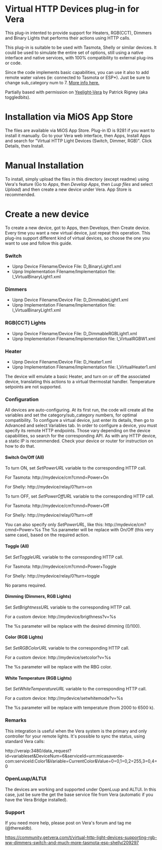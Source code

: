 # Virtual HTTP Devices plug-in for Vera
This plug-in intented to provide support for Heaters, RGB(CCT), Dimmers and Binary Lights that performs their actions using HTTP calls.

This plug-in is suitable to be used with Tasmota, Shelly or similar devices. It could be used to simulate the entire set of options, still using a native interface and native services, with 100% compatibility to external plug-ins or code.

Since the code implements basic capabilities, you can use it also to add remote water valves (ie: connected to Tasmota or ESP*). Just be sure to change sub_category num to 7. [More info here.](http://wiki.micasaverde.com/index.php/Luup_Device_Categories)

Partially based with permission on [Yeelight-Vera](https://github.com/toggledbits/Yeelight-Vera) by Patrick Rigney (aka toggledbits).

# Installation via MiOS App Store
The files are available via MiOS App Store. Plug-in ID is 9281 if you want to install it manually.
Go to your Vera web interface, then Apps, Install Apps and search for "Virtual HTTP Light Devices (Switch, Dimmer, RGB)". Click Details, then Install.

# Manual Installation
To install, simply upload the files in this directory (except readme) using Vera's feature (Go to *Apps*, then *Develop Apps*, then *Luup files* and select *Upload*) and then create a new device under Vera.
App Store is recommended.

# Create a new device
To create a new device, got to Apps, then Develops, then Create device.
Every time you want a new virtual device, just repeat this operation.
This plug-ins support different kind of virtual devices, so choose the one you want to use and follow this guide.

### Switch
- Upnp Device Filename/Device File: D_BinaryLight1.xml
- Upnp Implementation Filename/Implementation file: I_VirtualBinaryLight1.xml

### Dimmers
- Upnp Device Filename/Device File: D_DimmableLight1.xml
- Upnp Implementation Filename/Implementation file: I_VirtualBinaryLight1.xml

### RGB(CCT) Lights
- Upnp Device Filename/Device File: D_DimmableRGBLight1.xml
- Upnp Implementation Filename/Implementation file: I_VirtualRGBW1.xml

### Heater
- Upnp Device Filename/Device File: D_Heater1.xml
- Upnp Implementation Filename/Implementation file: I_VirtualHeater1.xml

The device will emulate a basic Heater, and turn on or off the associated device, translating this actions to a virtual thermostat handler. Temperature setpoints are not supported.

### Configuration
All devices are auto-configuring. At its first run, the code will create all the variables and set the category/sub_category numbers, for optimal compatibility. 
To configure a virtual device, just enter its details, then go to Advanced and select Variables tab.
In order to configure a device, you must specify its remote HTTP endpoints. Those vary depending on the device capabilities, so search for the corresponding API. As with any HTTP device, a static IP is recommended. Check your device or router for instruction on how to do that.

#### Switch On/Off (All)
To turn ON, set *SetPowerURL* variable to the corresponding HTTP call.

For Tasmota: http://mydevice/cm?cmnd=Power+On

For Shelly: http://mydevice/relay/0?turn=on

To turn OFF, set *SetPowerOffURL* variable to the corresponding HTTP call.

For Tasmota: http://mydevice/cm?cmnd=Power+Off

For Shelly: http://mydevice/relay/0?turn=off

You can also specify only *SetPowerURL*, like this: http://mydevice/cm?cmnd=Power+%s
The %s parameter will be replace with On/Off (this very same case), based on the required action.

#### Toggle (All)
Set *SetToggleURL* variable to the corresponding HTTP call.

For Tasmota: http://mydevice/cm?cmnd=Power+Toggle

For Shelly: http://mydevice/relay/0?turn=toggle

No params required.

#### Dimming (Dimmers, RGB Lights)
Set *SetBrightnessURL* variable to the corresponding HTTP call.

For a custom device: http://mydevice/brigthness?v=%s

The %s parameter will be replace with the desired dimming (0/100).

#### Color (RGB Lights)
Set *SetRGBColorURL* variable to the corresponding HTTP call.

For a custom device: http://mydevice/setcolor?v=%s

The %s parameter will be replace with the RBG color.

#### White Temperature (RGB Lights)
Set *SetWhiteTemperatureURL* variable to the corresponding HTTP call.

For a custom device: http://mydevice/setwhitemode?v=%s

The %s parameter will be replace with temperature (from 2000 to 6500 k).

### Remarks
This integration is useful when the Vera system is the primary and only controller for your remote lights.
It's possible to sync the status, using standard Vera calls:

http://veraip:3480/data_request?id=variableset&DeviceNum=6&serviceId=urn:micasaverde-com:serviceId:Color1&Variable=CurrentColor&Value=0=0,1=0,2=255,3=0,4=0

### OpenLuup/ALTUI
The devices are working and supported under OpenLuup and ALTUI. In this case, just be sure the get the base service file from Vera (automatic if you have the Vera Bridge installed).

### Support
If you need more help, please post on Vera's forum and tag me (@therealdb).

https://community.getvera.com/t/virtual-http-light-devices-supporting-rgb-ww-dimmers-switch-and-much-more-tasmota-esp-shelly/209297
